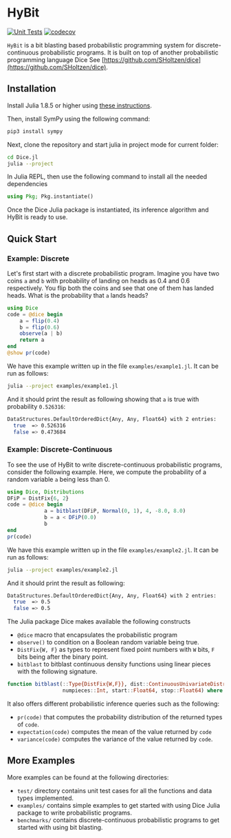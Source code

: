 # HyBit

[![Unit Tests](https://github.com/Juice-jl/Dice.jl/workflows/Unit%20Tests/badge.svg)](https://github.com/Juice-jl/Dice.jl/actions?query=workflow%3A%22Unit+Tests%22+branch%3Amain)  [![codecov](https://codecov.io/gh/Juice-jl/Dice.jl/branch/main/graph/badge.svg)](https://codecov.io/gh/Juice-jl/Dice.jl)

`HyBit` is a bit blasting based probabilistic programming system for discrete-continuous probabilistic programs. It is built on top of another probabilistic programming language Dice See [https://github.com/SHoltzen/dice](https://github.com/SHoltzen/dice).  

## Installation

Install Julia 1.8.5 or higher using [these instructions](https://julialang.org/downloads/platform/).

Then, install SymPy using the following command:

```bash
pip3 install sympy
```

Next, clone the repository and start julia in project mode for current folder:

```bash
cd Dice.jl
julia --project
```

In Julia REPL, then use the following command to install all the needed dependencies

```julia
using Pkg; Pkg.instantiate()
```

Once the Dice Julia package is instantiated, its inference algorithm and HyBit is ready to use.

## Quick Start

### Example: Discrete

Let's first start with a discrete probabilistic program. Imagine you have two coins `a` and `b` with probability of landing on heads as 0.4 and 0.6 respectively. You flip both the coins and see that one of them has landed heads. What is the probability that `a` lands heads?

```julia
using Dice
code = @dice begin
    a = flip(0.4)
    b = flip(0.6)
    observe(a | b)
    return a
end
@show pr(code)
```

We have this example written up in the file `examples/example1.jl`. It can be run as follows:

```bash
julia --project examples/example1.jl
```

And it should print the result as following showing that `a` is true with probability `0.526316`:

```bash
DataStructures.DefaultOrderedDict{Any, Any, Float64} with 2 entries:
  true  => 0.526316
  false => 0.473684
```

### Example: Discrete-Continuous

To see the use of HyBit to write discrete-continuous probabilistic programs, consider the following example. Here, we compute the probability of a random variable `a` being less than 0.

```julia
using Dice, Distributions
DFiP = DistFix{6, 2}
code = @dice begin
            a = bitblast(DFiP, Normal(0, 1), 4, -8.0, 8.0)
            b = a < DFiP(0.0)
            b
end
pr(code)
```

We have this example written up in the file `examples/example2.jl`. It can be run as follows:

```bash
julia --project examples/example2.jl
```

And it should print the result as following:

```bash
DataStructures.DefaultOrderedDict{Any, Any, Float64} with 2 entries:
  true  => 0.5
  false => 0.5
```

The Julia package Dice makes available the following constructs

* `@dice` macro that encapsulates the probabilistic program
* `observe()` to condition on a Boolean random variable being true.
* `DistFix{W, F}` as types to represent fixed point numbers with `W` bits, `F` bits being after the binary point.
* `bitblast` to bitblast continuous density functions using linear pieces with the following signature.

```julia
function bitblast(::Type{DistFix{W,F}}, dist::ContinuousUnivariateDistribution, 
                  numpieces::Int, start::Float64, stop::Float64) where {W,F}
```

It also offers different probabilistic inference queries such as the following:

* `pr(code)` that computes the probability distribution of the returned types of `code`.
* `expectation(code)` computes the mean of the value returned by `code`
* `variance(code)` computes the variance of the value returned by `code`.

## More Examples

More examples can be found at the following directories:

* `test/` directory contains unit test cases for all the functions and data types implemented.
* `examples/` contains simple examples to get started with using Dice Julia package to write probabilistic programs.
* `benchmarks/` contains discrete-continuous probabilistic programs to get started with using bit blasting.  
